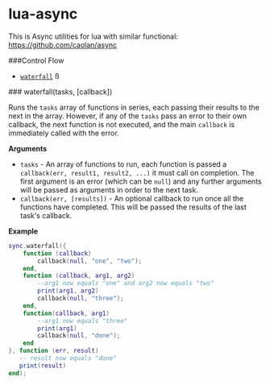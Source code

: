 # lua-async
This is Async utilities for lua with similar functional: https://github.com/caolan/async

###Control Flow

* [`waterfall`](#waterfall)
ß
<a name="waterfall" />
### waterfall(tasks, [callback])

Runs the `tasks` array of functions in series, each passing their results to the next in
the array. However, if any of the `tasks` pass an error to their own callback, the
next function is not executed, and the main `callback` is immediately called with
the error.

__Arguments__

* `tasks` - An array of functions to run, each function is passed a 
  `callback(err, result1, result2, ...)` it must call on completion. The first
  argument is an error (which can be `null`) and any further arguments will be 
  passed as arguments in order to the next task.
* `callback(err, [results])` - An optional callback to run once all the functions
  have completed. This will be passed the results of the last task's callback.



__Example__

```lua
sync.waterfall({
    function (callback)
        callback(null, "one", "two");
    end,
    function (callback, arg1, arg2)
    	--arg1 now equals "one" and arg2 now equals "two"
    	print(arg1, arg2)
        callback(null, "three");
    end,
    function(callback, arg1)
        --arg1 now equals "three"
        print(arg1)
        callback(null, "done");
    end
}, function (err, result)
   -- result now equals "done"
   print(result)
end);
```
